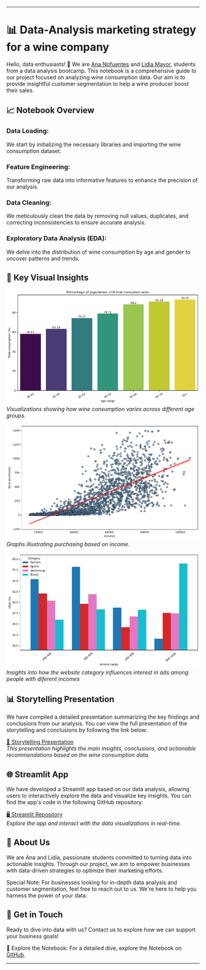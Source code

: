 
---

# 📊 Data-Analysis marketing strategy for a wine company

Hello, data enthusiasts! 🌟 We are [Ana Nofuentes](https://www.linkedin.com/in/ana-nofuentes-solano-654026a3/) and [Lidia Mayor](https://www.linkedin.com/in/lidia-mayor-sanjuan-3b350930b/), students from a data analysis bootcamp. This notebook is a comprehensive guide to our project focused on analyzing wine consumption data. Our aim is to provide insightful customer segmentation to help a wine producer boost their sales.

## 📈 Notebook Overview

### Data Loading:
We start by initializing the necessary libraries and importing the wine consumption dataset.

### Feature Engineering:
Transforming raw data into informative features to enhance the precision of our analysis.

### Data Cleaning:
We meticulously clean the data by removing null values, duplicates, and correcting inconsistencies to ensure accurate analysis.

### Exploratory Data Analysis (EDA):
We delve into the distribution of wine consumption by age and gender to uncover patterns and trends.

## 📸 Key Visual Insights

![Wine Consumption by age](https://github.com/lidiamayor/marketing-study-project/blob/main/images/cons_by_age.png) 
*Visualizations showing how wine consumption varies across different age groups.*

![Purchase behavior analysis](https://github.com/lidiamayor/marketing-study-project/blob/main/images/purshases_by_income.png) 
*Graphs illustrating purchasing based on income.*

![Interest in ads by website category](https://github.com/lidiamayor/marketing-study-project/blob/main/images/interest_by_income.png)
*Insights into how the website category influences interest in ads among people with diferent incomes*


## 📊 Storytelling Presentation

We have compiled a detailed presentation summarizing the key findings and conclusions from our analysis. You can view the full presentation of the storytelling and conclusions by following the link below:

[📑 Storytelling Presentation](https://www.canva.com/design/DAGQkrpshQM/nB72tfU4HS692wTwG_xqcg/view?utm_content=DAGQkrpshQM&utm_campaign=designshare&utm_medium=link&utm_source=editor)  
*This presentation highlights the main insights, conclusions, and actionable recommendations based on the wine consumption data.*


## 🌐 Streamlit App

We have developed a Streamlit app based on our data analysis, allowing users to interactively explore the data and visualize key insights. You can find the app's code in the following GitHub repository:

[🖥️ Streamlit Repository](https://github.com/lidiamayor/marketing-study-project-streamlit)  
*Explore the app and interact with the data visualizations in real-time.*


## 🤖 About Us

We are Ana and Lidia, passionate students committed to turning data into actionable insights. Through our project, we aim to empower businesses with data-driven strategies to optimize their marketing efforts.

Special Note: For businesses looking for in-depth data analysis and customer segmentation, feel free to reach out to us. We're here to help you harness the power of your data.

## 📩 Get in Touch

Ready to dive into data with us? Contact us to explore how we can support your business goals!

📔 Explore the Notebook: For a detailed dive, explore the Notebook on  [GitHub](https://github.com/lidiamayor/marketing-study-project/blob/main/main.ipynb).

---